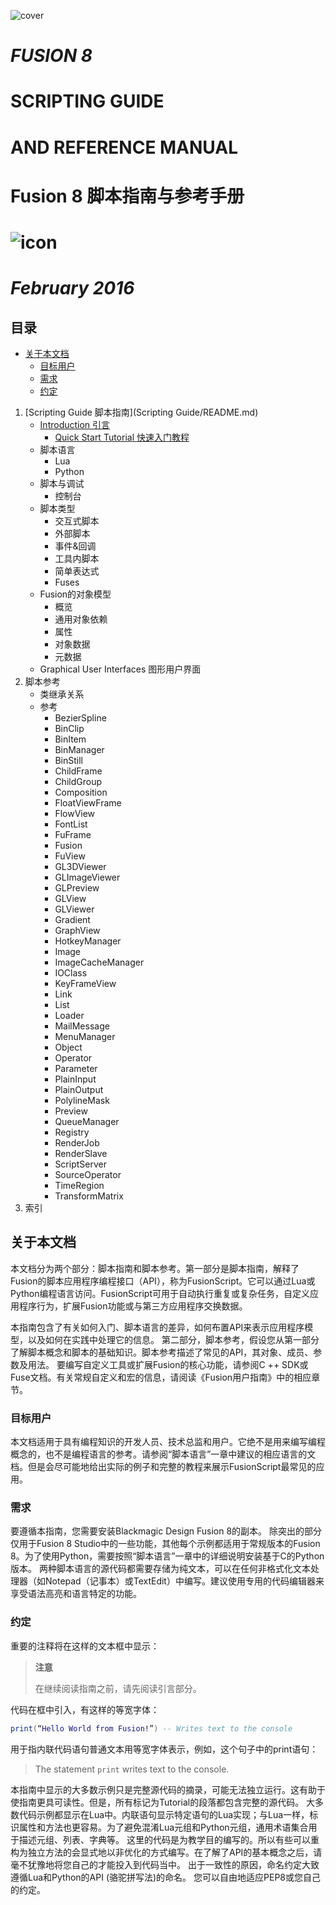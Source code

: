![cover](images/cover.jpg)

# *FUSION 8*

# SCRIPTING GUIDE

# AND REFERENCE MANUAL

# Fusion 8 脚本指南与参考手册

# ![icon](images/icon.jpg)

# *February 2016*

<div STYLE="page-break-after: always;"></div>

## 目录

- [关于本文档](#关于本文档)
  - [目标用户](#目标用户)
  - [需求](#需求)
  - [约定](#约定)

1. [Scripting Guide 脚本指南](Scripting Guide/README.md)
   - [Introduction 引言](Scripting%20Guide/Introduction.md)
     - [Quick Start Tutorial 快速入门教程](Scripting%20Guide/Introduction.md#quick-start-tutorial-快速入门教程)
   - 脚本语言
     - Lua
     - Python
   - 脚本与调试
     - 控制台
   - 脚本类型
     - 交互式脚本
     - 外部脚本
     - 事件&回调
     - 工具内脚本
     - 简单表达式
     - Fuses
   - Fusion的对象模型
     - 概览
     - 通用对象依赖
     - 属性
     - 对象数据
     - 元数据
   - Graphical User Interfaces 图形用户界面
2. 脚本参考
   - 类继承关系
   - 参考
     - BezierSpline
     - BinClip
     - BinItem
     - BinManager
     - BinStill
     - ChildFrame
     - ChildGroup
     - Composition
     - FloatViewFrame
     - FlowView
     - FontList
     - FuFrame
     - Fusion
     - FuView
     - GL3DViewer
     - GLImageViewer
     - GLPreview
     - GLView
     - GLViewer
     - Gradient
     - GraphView
     - HotkeyManager
     - Image
     - ImageCacheManager
     - IOClass
     - KeyFrameView
     - Link
     - List
     - Loader
     - MailMessage
     - MenuManager
     - Object
     - Operator
     - Parameter
     - PlainInput
     - PlainOutput
     - PolylineMask
     - Preview
     - QueueManager
     - Registry
     - RenderJob
     - RenderSlave
     - ScriptServer
     - SourceOperator
     - TimeRegion
     - TransformMatrix
3. 索引

## 关于本文档

本文档分为两个部分：脚本指南和脚本参考。第一部分是脚本指南，解释了Fusion的脚本应用程序编程接口（API），称为FusionScript。它可以通过Lua或Python编程语言访问。FusionScript可用于自动执行重复或复杂任务，自定义应用程序行为，扩展Fusion功能或与第三方应用程序交换数据。

本指南包含了有关如何入门、脚本语言的差异，如何布置API来表示应用程序模型，以及如何在实践中处理它的信息。
第二部分，脚本参考，假设您从第一部分了解脚本概念和脚本的基础知识。脚本参考描述了常见的API，其对象、成员、参数及用法。
要编写自定义工具或扩展Fusion的核心功能，请参阅C ++ SDK或Fuse文档。有关常规自定义和宏的信息，请阅读《Fusion用户指南》中的相应章节。

### 目标用户

本文档适用于具有编程知识的开发人员、技术总监和用户。它绝不是用来编写编程概念的，也不是编程语言的参考。请参阅“脚本语言”一章中建议的相应语言的文档。但是会尽可能地给出实际的例子和完整的教程来展示FusionScript最常见的应用。

### 需求

要遵循本指南，您需要安装Blackmagic Design Fusion 8的副本。
除突出的部分仅用于Fusion 8 Studio中的一些功能，其他每个示例都适用于常规版本的Fusion 8。为了使用Python，需要按照“脚本语言”一章中的详细说明安装基于C的Python版本。
两种脚本语言的源代码都需要存储为纯文本，可以在任何非格式化文本处理器（如Notepad（记事本）或TextEdit）中编写。建议使用专用的代码编辑器来享受语法高亮和语言特定的功能。

### 约定

重要的注释将在这样的文本框中显示：

> **注意**
>
> 在继续阅读指南之前，请先阅读引言部分。

代码在框中引入，有这样的等宽字体：

```lua
print(“Hello World from Fusion!”) -- Writes text to the console
```

用于指内联代码语句普通文本用等宽字体表示，例如，这个句子中的print语句：

> The statement `print` writes text to the console.

本指南中显示的大多数示例只是完整源代码的摘录，可能无法独立运行。这有助于使指南更具可读性。但是，所有标记为Tutorial的段落都包含完整的源代码。
大多数代码示例都显示在Lua中。内联语句显示特定语句的Lua实现；与Lua一样，标识属性和方法也更容易。为了避免混淆Lua元组和Python元组，通用术语集合用于描述元组、列表、字典等。
这里的代码是为教学目的编写的。所以有些可以重构为独立方法的会显式地以非优化的方式编写。在了解了API的基本概念之后，请毫不犹豫地将您自己的才能投入到代码当中。
出于一致性的原因，命名约定大致遵循Lua和Python的API (骆驼拼写法)的命名。
您可以自由地适应PEP8或您自己的约定。